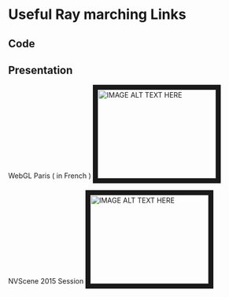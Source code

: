 # Useful Ray marching Links

## Code


## Presentation
WebGL Paris ( in French )
<a href="http://www.youtube.com/watch?feature=player_embedded&v=s6t0mJsgUKw" target="_blank"><img src="http://img.youtube.com/vi/YOUTUBE_VIDEO_ID_HERE/0.jpg" alt="IMAGE ALT TEXT HERE" width="240" height="180" border="10" /></a>


NVScene 2015 Session
<a href="http://www.youtube.com/watch?feature=player_embedded&v=s8nFqwOho-s" target="_blank"><img src="http://img.youtube.com/vi/YOUTUBE_VIDEO_ID_HERE/0.jpg" alt="IMAGE ALT TEXT HERE" width="240" height="180" border="10" /></a>

